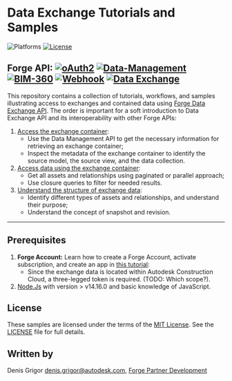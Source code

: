 # Data Exchange Tutorials and Samples

![Platforms](https://img.shields.io/badge/platform-windows%20%7C%20osx%20%7C%20linux-lightgray.svg)
[![License](http://img.shields.io/:license-mit-blue.svg)](http://opensource.org/licenses/MIT)


**Forge API:** [![oAuth2](https://img.shields.io/badge/oAuth2-v2-green.svg)](http://developer-autodesk.github.io/) [![Data-Management](https://img.shields.io/badge/Data%20Management-v1-green.svg)](http://developer.autodesk.com/) [![BIM-360](https://img.shields.io/badge/BIM%20360-v1-green.svg)](http://developer.autodesk.com/) [![Webhook](https://img.shields.io/badge/Webhook-v1-green.svg)](http://developer.autodesk.com/) [![Data Exchange](https://img.shields.io/badge/Data%20Exchange-Beta-orange)](http://developer.autodesk.com/)
---

This repository contains a collection of tutorials, workflows, and samples illustrating access to exchanges and contained data using [Forge Data Exchange API](https://stg.forge.autodesk.com/en/docs/fdxs/v1/developers_guide/fd_overview/?sha=forge_fdxs_master_preview). 
The order is important for a soft introduction to Data Exchange API and its interoperability with other Forge APIs:

1. [Access the exchange container](./1.Access_Exchange_Container): 
    - Use the Data Management API to get the necessary information for retrieving an exchange container;
    - Inspect the metadata of the exchange container to identify the source model, the source view, and the data collection.
2. [Access data using the exchange container](./2.Access_Data):
    - Get all assets and relationships using paginated or parallel approach; 
    - Use closure queries to filter for needed results.
3. [Understand the structure of exchange data](./3.ExploreDataAndRelationships):	
    - Identify different types of assets and relationships, and understand their purpose;
    - Understand the concept of snapshot and revision.

---

## Prerequisites

1. **Forge Account:** Learn how to create a Forge Account, activate subscription, and create an app in [this tutorial](http://learnforge.autodesk.io/#/account/):
    - Since the exchange data is located within Autodesk Construction Cloud, a three-legged token is required. (TODO: Which scope?).
2. [Node.Js](https://nodejs.org) with version > v14.16.0 and basic knowledge of JavaScript.


## License

These samples are licensed under the terms of the [MIT License](http://opensource.org/licenses/MIT). See the [LICENSE](LICENSE) file for full details.

## Written by

Denis Grigor [denis.grigor@autodesk.com](denis.grigor@autodesk.com), [Forge Partner Development](http://forge.autodesk.com)
